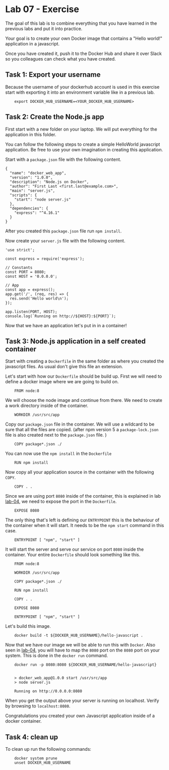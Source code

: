 # Lab 07 - Exercise

The goal of this lab is to combine everything that you have learned in the
previous labs and put it into practice.

Your goal is to create your own Docker image that contains a "Hello world!"
application in a javascript.

Once you have created it, push it to the Docker Hub and  share it over Slack so
you colleagues can check what you have created.

## Task 1: Export your username

Because the username of your dockerhub account is used in this exercise start
with exporting it into an environment variable like in a previous lab.

        export DOCKER_HUB_USERNAME=<YOUR_DOCKER_HUB_USERNAME>

## Task 2: Create the Node.js app

First start with a new folder on your laptop. We will put everything for the
application in this folder.

You can follow the following steps to create a simple HelloWorld javascript
application. Be free to use your own imagination in creating this application.

Start with a `package.json` file with the following content.
```
{
  "name": "docker_web_app",
  "version": "1.0.0",
  "description": "Node.js on Docker",
  "author": "First Last <first.last@example.com>",
  "main": "server.js",
  "scripts": {
    "start": "node server.js"
  },
  "dependencies": {
    "express": "^4.16.1"
  }
}
```
After you created this `package.json` file run `npm install`.

Now create your `server.js` file with the following content.
```
'use strict';

const express = require('express');

// Constants
const PORT = 8080;
const HOST = '0.0.0.0';

// App
const app = express();
app.get('/', (req, res) => {
  res.send('Hello world\n');
});

app.listen(PORT, HOST);
console.log(`Running on http://${HOST}:${PORT}`);
```
Now that we have an application let's put in in a container!

## Task 3: Node.js application in a self created container

Start with creating a `Dockerfile` in the same folder as where you created the
javascript files. As usual don't give this file an extension.

Let's start with how our `Dockerfile` should be build up. First we will need to
define a docker image where we are going to build on.

        FROM node:8

We will choose the node image and continue from there. We need to create a work
directory inside of the container.

        WORKDIR /usr/src/app

Copy our `package.json` file in the container. We will use a wildcard to be sure
that all the files are copied. (after npm version 5 a `package-lock.json` file is
also created next to the `package.json` file. )

        COPY package*.json ./

You can now use the `npm install` in the `Dockerfile`

        RUN npm install

Now copy all your application source in the container with the following `COPY`.

        COPY . .

Since we are using port `8080` inside of the container, this is explained in lab
[lab-04](../lab-04), we need to expose the port in the `Dockerfile`.

        EXPOSE 8080

The only thing that's left is defining our `ENTRYPOINT` this is the behaviour of
the container when it will start. It needs to be the `npm start` command in this
case.

        ENTRYPOINT [ "npm", "start" ]

It will start the server and serve our service on port `8080` inside the
container. Your entire `Dockerfile` should look something like this.

        FROM node:8

        WORKDIR /usr/src/app

        COPY package*.json ./

        RUN npm install

        COPY . .

        EXPOSE 8080

        ENTRYPOINT [ "npm", "start" ]

Let's build this image.

        docker build -t ${DOCKER_HUB_USERNAME}/hello-javascript .

Now that we have our image we will be able to run this with `Docker`. Also seen in [lab-04](../lab-04), you will have to map the `8080` port on the `8080` port on your system. This is done in the `docker run` command.

        docker run -p 8080:8080 ${DOCKER_HUB_USERNAME/hello-javascript}


        > docker_web_app@1.0.0 start /usr/src/app
        > node server.js

        Running on http://0.0.0.0:8080

When you get the output above your server is running on localhost. Verify by
browsing to `localhost:8080`.

Congratulations you created your own Javascript application inside of a docker
container.

## Task 4: clean up

To clean up run the following commands:

        docker system prune
        unset DOCKER_HUB_USERNAME
